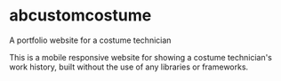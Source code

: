 # abcustomcostume
A portfolio website for a costume technician

This is a mobile responsive website for showing a costume technician's work history, built without the use of any libraries or frameworks. 
